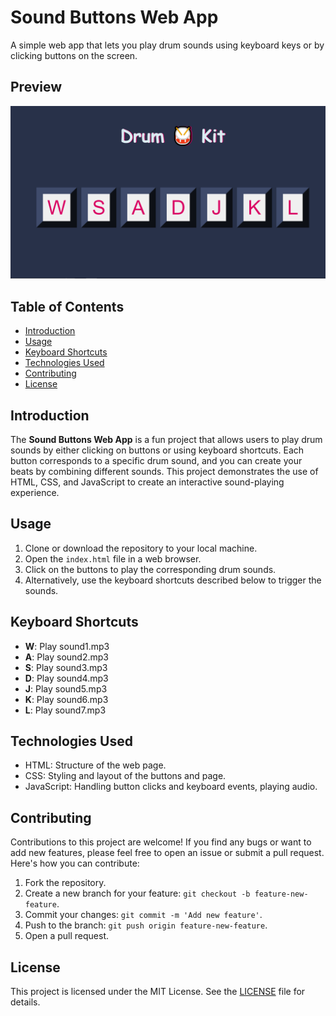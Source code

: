 # Sound Buttons Web App

A simple web app that lets you play drum sounds using keyboard keys or by clicking buttons on the screen.

## Preview

![Sound Buttons Preview](image_2023-08-30_001844566.png)

## Table of Contents

- [Introduction](#introduction)
- [Usage](#usage)
- [Keyboard Shortcuts](#keyboard-shortcuts)
- [Technologies Used](#technologies-used)
- [Contributing](#contributing)
- [License](#license)

## Introduction

The **Sound Buttons Web App** is a fun project that allows users to play drum sounds by either clicking on buttons or using keyboard shortcuts. Each button corresponds to a specific drum sound, and you can create your beats by combining different sounds. This project demonstrates the use of HTML, CSS, and JavaScript to create an interactive sound-playing experience.

## Usage

1. Clone or download the repository to your local machine.
2. Open the `index.html` file in a web browser.
3. Click on the buttons to play the corresponding drum sounds.
4. Alternatively, use the keyboard shortcuts described below to trigger the sounds.

## Keyboard Shortcuts

- **W**: Play sound1.mp3
- **A**: Play sound2.mp3
- **S**: Play sound3.mp3
- **D**: Play sound4.mp3
- **J**: Play sound5.mp3
- **K**: Play sound6.mp3
- **L**: Play sound7.mp3

## Technologies Used

- HTML: Structure of the web page.
- CSS: Styling and layout of the buttons and page.
- JavaScript: Handling button clicks and keyboard events, playing audio.

## Contributing

Contributions to this project are welcome! If you find any bugs or want to add new features, please feel free to open an issue or submit a pull request. Here's how you can contribute:

1. Fork the repository.
2. Create a new branch for your feature: `git checkout -b feature-new-feature`.
3. Commit your changes: `git commit -m 'Add new feature'`.
4. Push to the branch: `git push origin feature-new-feature`.
5. Open a pull request.

## License

This project is licensed under the MIT License. See the [LICENSE](LICENSE) file for details.

